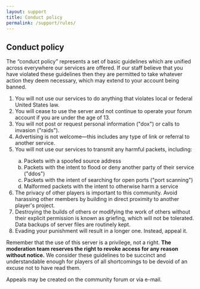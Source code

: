 ```yaml
---
layout: support
title: Conduct policy
permalink: /support/rules/
---
```


<section id="conductPolicy">
	<div class="page-header">
		<h1>Conduct policy</h1>
	</div>
	<p>The “conduct policy” represents a set of basic guidelines which are unified across everywhere our services are offered.  If our staff believe that you have violated these guidelines then they are permitted to take whatever action they deem necessary, which may extend to your account being banned.</p>
	<ol>
		<li>You will not use our services to do anything that violates local or federal United States law.</li>
		<li>You will cease to use the server and not continue to operate your forum account if you are under the age of 13.</li>
		<li>You will not post or request personal information ("dox") or calls to invasion ("raids").</li>
		<li>Advertising is not welcome—this includes any type of link or referral to another service.</li>
		<li>You will not use our services to transmit any harmful packets, including:</li>
			<ol type="a">
				<li>Packets with a spoofed source address</li>
				<li>Packets with the intent to flood or deny another party of their service ("ddos")</li>
				<li>Packets with the intent of searching for open ports ("port scanning")</li>
				<li>Malformed packets with the intent to otherwise harm a service</li>
			</ol>
		<li>The privacy of other players is important to this community. Avoid harassing other members by building in direct proximity to another player's project.</li>
		<li>Destroying the builds of others or modifying the work of others without their explicit permission is known as griefing, which will not be tolerated. Data backups of server files are routinely kept.</li>
		<li>Evading your punishment will result in a longer one. Instead, appeal it.</li>
	</ol>
	<p>Remember that the use of this server is a privilege, not a right.  <b>The moderation team reserves the right to revoke access for any reason without notice.</b>  We consider these guidelines to be succinct and understandable enough for players of all shortcomings to be devoid of an excuse not to have read them.</p>
	<p>Appeals may be created on the community forum or via e-mail.</p>
</section>
